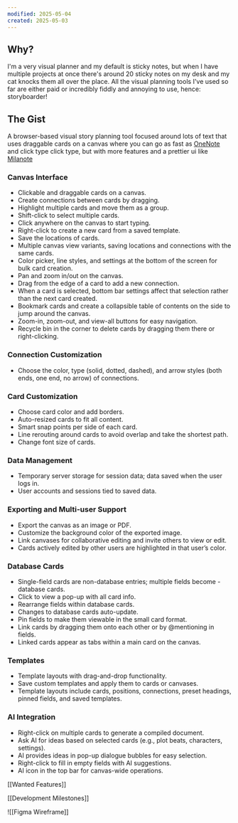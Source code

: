 ```yaml
---
modified: 2025-05-04
created: 2025-05-03
---
```

## Why?
I'm a very visual planner and my default is sticky notes, but when I have multiple projects at once there's around 20 sticky notes on my desk and my cat knocks them all over the place. All the visual planning tools I've used so far are either paid or incredibly fiddly and annoying to use, hence: storyboarder!
## The Gist
A browser-based visual story planning tool focused around lots of text that uses draggable cards on a canvas where you can go as fast as [OneNote](https://www.microsoft.com/en-us/microsoft-365/onenote/digital-note-taking-app) and click type click type, but with more features and a prettier ui like [Milanote](https://milanote.com/)
### Canvas Interface
- Clickable and draggable cards on a canvas.
- Create connections between cards by dragging.
- Highlight multiple cards and move them as a group.
- Shift-click to select multiple cards.
- Click anywhere on the canvas to start typing.
- Right-click to create a new card from a saved template.
- Save the locations of cards.
- Multiple canvas view variants, saving locations and connections with the same cards.
- Color picker, line styles, and settings at the bottom of the screen for bulk card creation.
- Pan and zoom in/out on the canvas.
- Drag from the edge of a card to add a new connection.
- When a card is selected, bottom bar settings affect that selection rather than the next card created.
- Bookmark cards and create a collapsible table of contents on the side to jump around the canvas.
- Zoom-in, zoom-out, and view-all buttons for easy navigation.
- Recycle bin in the corner to delete cards by dragging them there or right-clicking.
### Connection Customization
- Choose the color, type (solid, dotted, dashed), and arrow styles (both ends, one end, no arrow) of connections.
### Card Customization
- Choose card color and add borders.
- Auto-resized cards to fit all content.
- Smart snap points per side of each card.
- Line rerouting around cards to avoid overlap and take the shortest path.
- Change font size of cards.
### Data Management
- Temporary server storage for session data; data saved when the user logs in.
- User accounts and sessions tied to saved data.
### Exporting and Multi-user Support
- Export the canvas as an image or PDF.
- Customize the background color of the exported image.
- Link canvases for collaborative editing and invite others to view or edit.
- Cards actively edited by other users are highlighted in that user’s color.
### Database Cards
- Single-field cards are non-database entries; multiple fields become - database cards.
- Click to view a pop-up with all card info.
- Rearrange fields within database cards.
- Changes to database cards auto-update.
- Pin fields to make them viewable in the small card format.
- Link cards by dragging them onto each other or by @mentioning in fields.
- Linked cards appear as tabs within a main card on the canvas.
### Templates
- Template layouts with drag-and-drop functionality.
- Save custom templates and apply them to cards or canvases.
- Template layouts include cards, positions, connections, preset headings, pinned fields, and saved templates.
### AI Integration
- Right-click on multiple cards to generate a compiled document.
- Ask AI for ideas based on selected cards (e.g., plot beats, characters, settings).
- AI provides ideas in pop-up dialogue bubbles for easy selection.
- Right-click to fill in empty fields with AI suggestions.
- AI icon in the top bar for canvas-wide operations.

[[Wanted Features]]

[[Development Milestones]]

![[Figma Wireframe]]
